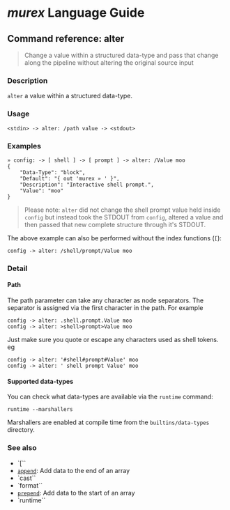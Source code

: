 # _murex_ Language Guide

## Command reference: alter

> Change a value within a structured data-type and pass that change along the
pipeline without altering the original source input

### Description

`alter` a value within a structured data-type.

### Usage

    <stdin> -> alter: /path value -> <stdout>

### Examples

    » config: -> [ shell ] -> [ prompt ] -> alter: /Value moo
    {
        "Data-Type": "block",
        "Default": "{ out 'murex » ' }",
        "Description": "Interactive shell prompt.",
        "Value": "moo"
    }

> Please note: `alter` did not change the shell prompt value held inside `config`
  but instead took the STDOUT from `config`, altered a value and then passed that
  new complete structure through it's STDOUT.

The above example can also be performed without the index functions (`[`):

    config -> alter: /shell/prompt/Value moo

### Detail

#### Path

The path parameter can take any character as node separators. The separator is
assigned via the first character in the path. For example

    config -> alter: .shell.prompt.Value moo
    config -> alter: >shell>prompt>Value moo

Just make sure you quote or escape any characters used as shell tokens. eg

    config -> alter: '#shell#prompt#Value' moo
    config -> alter: ' shell prompt Value' moo

#### Supported data-types

You can check what data-types are available via the `runtime` command:

    runtime --marshallers

Marshallers are enabled at compile time from the `builtins/data-types` directory.

### See also

* `[``
* [`append`](append.md): Add data to the end of an array
* `cast``
* `format``
* [`prepend`](prepend.md): Add data to the start of an array
* `runtime``
